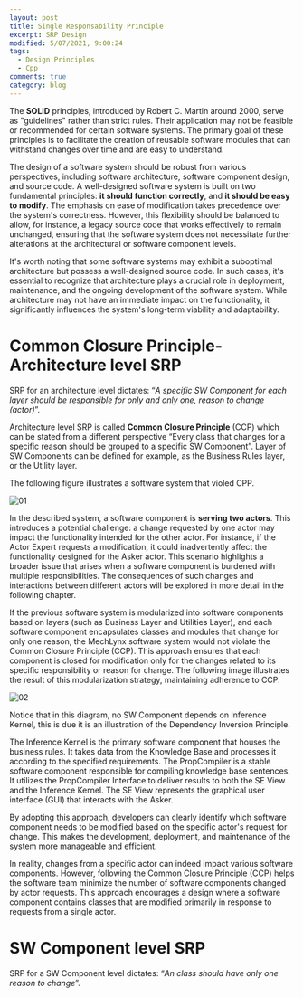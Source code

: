 ```yaml
---
layout: post
title: Single Responsability Principle
excerpt: SRP Design
modified: 5/07/2021, 9:00:24
tags:
  - Design Principles
  - Cpp
comments: true
category: blog
---
```

The **SOLID** principles, introduced by Robert C. Martin around 2000, serve as "guidelines" rather than strict rules. Their application may not be feasible or recommended for certain software systems. The primary goal of these principles is to facilitate the creation of reusable software modules that can withstand changes over time and are easy to understand.

The design of a software system should be robust from various perspectives, including software architecture, software component design, and source code. A well-designed software system is built on two fundamental principles: **it should function correctly**, and **it should be easy to modify**. The emphasis on ease of modification takes precedence over the system's correctness. However, this flexibility should be balanced to allow, for instance, a legacy source code that works effectively to remain unchanged, ensuring that the software system does not necessitate further alterations at the architectural or software component levels.

It's worth noting that some software systems may exhibit a suboptimal architecture but possess a well-designed source code. In such cases, it's essential to recognize that architecture plays a crucial role in deployment, maintenance, and the ongoing development of the software system. While architecture may not have an immediate impact on the functionality, it significantly influences the system's long-term viability and adaptability.

# Common Closure Principle- Architecture level SRP
SRP for an architecture level dictates: “_A specific SW Component for each layer should be responsible for only and only one, reason to change (actor)_”. 

Architecture level SRP is called **Common Closure Principle** (CCP) which can be stated from a different perspective “Every class that changes for a specific reason should be grouped to a specific SW Component”. Layer of SW Components can be defined for example, as the Business Rules layer, or the Utility layer.

The following figure illustrates a software system that violed CPP.

![01](https://github.com/CharlieHdzMx/CharlieHdzMx.github.io/assets/6202653/c57396ee-4aa1-4f89-b4bb-a75f134f7d3a)

In the described system, a software component is **serving two actors**. This introduces a potential challenge: a change requested by one actor may impact the functionality intended for the other actor. For instance, if the Actor Expert requests a modification, it could inadvertently affect the functionality designed for the Asker actor. This scenario highlights a broader issue that arises when a software component is burdened with multiple responsibilities. The consequences of such changes and interactions between different actors will be explored in more detail in the following chapter.

If the previous software system is modularized into software components based on layers (such as Business Layer and Utilities Layer), and each software component encapsulates classes and modules that change for only one reason, the MechLynx software system would not violate the Common Closure Principle (CCP). This approach ensures that each component is closed for modification only for the changes related to its specific responsibility or reason for change. The following image illustrates the result of this modularization strategy, maintaining adherence to CCP.

![02](https://github.com/CharlieHdzMx/CharlieHdzMx.github.io/assets/6202653/cd3aac08-a8af-4836-a63e-1f1ca3be3031)

Notice that in this diagram, no SW Component depends on Inference Kernel, this is due it is an illustration of the Dependency Inversion Principle.

The Inference Kernel is the primary software component that houses the business rules. It takes data from the Knowledge Base and processes it according to the specified requirements. The PropCompiler is a stable software component responsible for compiling knowledge base sentences. It utilizes the PropCompiler Interface to deliver results to both the SE View and the Inference Kernel. The SE View represents the graphical user interface (GUI) that interacts with the Asker.

By adopting this approach, developers can clearly identify which software component needs to be modified based on the specific actor's request for change. This makes the development, deployment, and maintenance of the system more manageable and efficient.

In reality, changes from a specific actor can indeed impact various software components. However, following the Common Closure Principle (CCP) helps the software team minimize the number of software components changed by actor requests. This approach encourages a design where a software component contains classes that are modified primarily in response to requests from a single actor.

# SW Component level SRP
SRP for a SW Component level dictates: “_An class should have only one reason to change_”.
